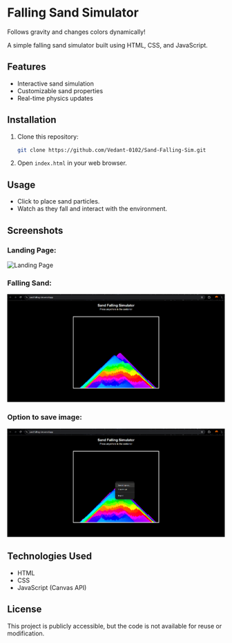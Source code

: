 # Falling Sand Simulator

Follows gravity and changes colors dynamically! 

A simple falling sand simulator built using HTML, CSS, and JavaScript. 

## Features
- Interactive sand simulation
- Customizable sand properties
- Real-time physics updates

## Installation
1. Clone this repository:
   ```sh
   git clone https://github.com/Vedant-0102/Sand-Falling-Sim.git
   ```
2. Open `index.html` in your web browser.

##  Usage
- Click to place sand particles.
- Watch as they fall and interact with the environment.

## Screenshots

### Landing Page:
![Landing Page](https://github.com/user-attachments/assets/119639f4-7e05-4cfa-8294-b9c354d470b6)

### Falling Sand:
![Sand](https://github.com/Vedant-0102/Sand-Falling-Sim/blob/main/assets/Sand.png)

### Option to save image:
![Save-as](https://github.com/Vedant-0102/Sand-Falling-Sim/blob/main/assets/Save-as.png)

## Technologies Used
- HTML
- CSS
- JavaScript (Canvas API)

## License
This project is publicly accessible, but the code is not available for reuse or modification.
